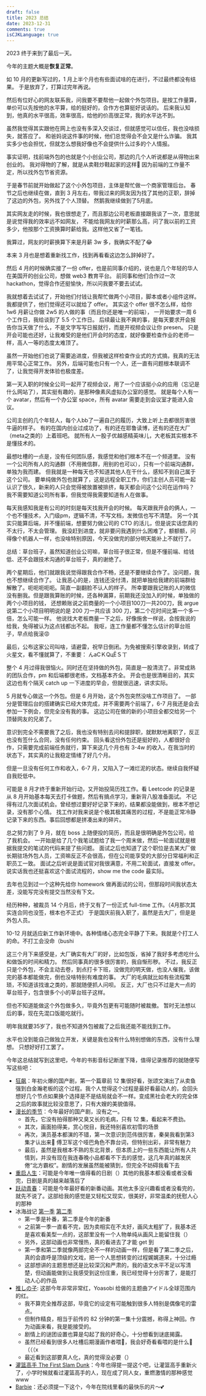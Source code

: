 ```yaml
---
draft: false
title: 2023 总结
date: 2023-12-31
comments: true
isCJKLanguage: true
---
```


2023 终于来到了最后一天。

今年的主题大概是**恢复正常**。

如 10 月的更新写过的，1 月上半个月也有些面试啥的在进行，不过最终都没有结果。
于是放弃了，打算过完年再说。

然后有位好心的网友联系我，问我要不要帮他一起做个外包项目。是按工作量算，单价可以先按他的水平算，给的挺好的，合作方也算挺好说话的。
后来我认知到，他真的水平很高，效率很高，给他的价高很正常，我的水平达不到。

虽然我觉得其实跟他在网上也没有多深入交谈过，但就感觉可以信任，我也没啥损失，就答应了。
和爸妈说这件事的时候，他们总觉得会不会又是什么诈骗。
我其实多少也会担忧，但就怎么想我好像也不会提供什么过多的个人情报。

事实证明，找前端外包的也就是个小创业公司，那边的几个人听说都是从得物出来创业的。
我对得物的了解，就是从卖鞋炒鞋起家的这样🤣
因为前端的工作量不定，所以找外包节省资源。

于是春节前就开始做起了这个小外包项目，主体是帮忙做一个商家管理后台。
春节之后也继续在做，直到 3 月左右，带我过来的网友因为找了其他的正职，辞掉了这边的外包，另外找了个人顶替。
然鹅我继续做到了5月底。

其实网友走的时候，我也很想走了，而且那边公司老板直接跟我谈了一次，意思就是说觉得我的效率远不如网友，
不能给我网友的时薪那么高，问了我以前的工资多少，他按那个工资换算时薪给我。这样他又省了一笔钱。

我算过，网友的时薪换算下来是月薪 3w 多，我确实不配了😂

本来 3 月也是想着重新找工作，找到再看看这边怎么辞掉好了。

然后 4 月的时候确实接了一份 offer，也是前同事介绍的，说也是几个年轻的华人在美国开的创业公司，想做 web3 教育平台。
前同事和他们合作过一次 hackathon，觉得合作还挺愉快，所以问我要不要去试试。

我就想着去试试了，开始他们付钱让我帮忙做两个小项目，脚本或者小组件这样。
我都提供了，他们觉得还可以就给了 offer。
其实这个 offer 很不怎么样，给你 1w6 月薪让你做 2w5 的人做的事（而且你还是唯一的前端），
一开始要求一周 6 个工作日，我给谈到了 5.5 个工作日。
后续最让我不爽的事，是每天要求开会报告你当天做了什么，不是文字写写日报就行，而是开视频会议让你 presen。
只是开会可能也还好，让我难受的是他们开会时的态度，就好像要检查作业的老师一样，高人一等的态度太难顶了。

虽然一开始他们也说了需要追进度，但我被这样检查作业式的方式搞，我真的无法用平常心正常工作。
另外，后端可能也只有一个人，还一直有问题根本联调不了，让我觉得开发体验也极度差。

第一天入职的时候全公司一起开了视频会议，用了一个应该挺小众的应用（忘记是什么网站了），其实挺有趣的，是那种像素风虚拟办公室的感觉。
就是每个人有一个 avatar，然后有一个办公室 space，所有 avatar 需要走到会议室才能进入会议。

公司主创的几个年轻人，每个人bb了一遍自己的履历，大致上听上去都很厉害很牛逼的样子。
有的在国内创业过成功了，有的还在耶鲁读博，还有的还在大厂（meta之类的）上着班吧。
就所有人一股子优越感精英味儿，大老板其实根本不是懂技术的。

最想吐槽的一点是，没有任何团队感，我感觉和他们根本不在一个频道里。
没有一个公司所有人的沟通群（不用微信群，用别的也可以），只有一个前端沟通群，单独为我而建。
但我就是一种每天也不知道其他人在干什么，感知不到自己属于这个公司。
要单纯做外包也就算了，这是远程全职工作，你们主创人员可能一起认识了很久，新来的人只会觉得被放置被排挤，每天都会问这个公司在运作吗？
我不需要知道公司所有事，但我觉得我需要知道有人在做事。

每天我感知我是有公司的时刻是每天找我开会的时候。
每天跟我开会的俩人，一个也不懂技术，入门级pm，逻辑不清，不写文档，发微信也写不清楚。
另一个其实只能算后端，并不懂前端，想要努力做公司的 CTO 的活儿，但是说实话您真的不太行，不太会管理。
我没赶到进度，就非要问我遇到什么困难了，额额额，问得像个机器人一样，也没啥特别原因，今天没做完的部分明天能补上不就行了。

总结：草台班子，虽然知道创业公司嘛，草台班子很正常，但是不懂前端、给钱低、还不会跟技术沟通的草台班子，真的谢绝了。

两个星期后，他们就跟我说觉得跟我合作不畅，还是不要继续合作了。没问题，我也不想继续合作了。
让我恶心的是，连钱还没付清，就把单独给我建的前端群给解散了。呃呃呃呃呃。简直一副翻脸不认人的样子。
所幸要跟我记账的人的微信没有删我。但是跟我算账的时候，还各种漏算，前期我还没加入的时候，单独做的两个小项目的钱，
还想赖账说之前商量的一个小项目100刀一共200刀，我 argue 说第二个小项目明明说的是 200 刀一共应该 300 刀，第二个花时间比第一个多一倍，怎么可能一样。
他说找大老板商量一下之后，好像施舍一样说，会按我说的给我，免得被认为这点钱都出不起。
我呕，连工作量都不懂怎么估计的草台班子，早点给我滚😡

最后，公布这家公司叫啥，请避雷，祝早日倒闭。为免被搜索引擎收录到，转成了火星文，看不懂就算了，不重要： んаСＫQцЁＳㄒ

整个 4 月过得我很恼火。同时还在坚持做的外包，简直是一股清流了。非常成熟的团队合作，pm 和后端都很老练，文档基本齐全。
开会也是很清晰目的，其实这边也有个隔天 catch up 一下进度的早会，但就很迅速，讲求实际。

5 月就专心做这一个外包。但是 6 月开始，这个外包突然没啥工作项目了。
一部分是管理后台的搭建确实已经大体完成，并不需要两个前端了，6-7 月我还是会去参加一下例会，但完全没有我的事。
这边公司在做的新的小项目全都交给另一个顶替网友的兄弟了。

意识到完全不需要我了之后，我也没有特别去问和提辞职，就默默地离职了，反正也没有签什么合同，没有任何约束。
回头看这份外包还是挺好的，人都很好合作，只需要完成前端任务就行，算下来这几个月也有 3-4w 的收入，在我当时的状态下，其实真的让我稳定情绪了好几个月。

但是一旦没有任何工作和收入，6-7 月，又陷入了一滩烂泥的状态。继续自我怀疑自我贬低中。

可能是 8 月才终于重新开始行动，又开始投简历找工作。看 Leetcode 的记录是从 8 月开始基本每天去打卡做题，然后有搞点学习，重新背八股准备面试。
不记得有过几次面试机会。曾经想过要好好记录下来的，结果都没能做到，根本不想记录，没有那个心情。
找工作对我来说是个极其极其痛苦的过程，不是能正常冷静记录下来的东西。事后回想都是拼凑出来的碎片。

总之努力到了 9 月，就在 boss 上随便投的简历，而且是很明确是外包公司，给了我机会。
一开始是给了几个我笔试题给了我一个周末做，然后一轮面试就是根据我提交的笔试的代码来提了些问题。
面试之后也知道了这个职位是去某大厂做长期驻场外包人员，工资嘛反正不会很高，但在公司能享受的大部分日常福利和正职员工一致。
面试之后听说是面试官对我很满意，不用二轮面试，直接发 offer。
说实话我也还挺喜欢这个面试流程的，show me the code 最实际。

去年也见到过一个这种先给你 homework 做再面试的公司，但那段时间我状态太差，没能写完没有提交当然没有下文。

经历种种，被裁员 14 个月后，终于又有了一份正式 full-time 工作。（4月那次其实连合同也没签，根本也不正式）
于是国庆前我入职了，虽然是去大厂，但是是外包人员。

10-12 月就适应新工作新环境中。各种情绪心态完全平静了下来。我就是个打工人的命。不打工会没命（bushi

这三个月下来感受是，大厂确实有大厂的好，比如包饭，省掉了我好多考虑吃什么和做饭的时间和精力。
然后同事真的很多很厉害的，我自惭形秽。
不过，我反正只是个外包，不会主动去卷，到点打卡下班，没做完的明天做，也没人催我，该做完的基本都能做完，倒也没啥特别有难度的事。
大厂的毛病就比如有些流程繁琐，不知道该找谁之类的，那就随便抓人问呗。
反正，大厂也只不过是大一点的草台班子，包含很多个小的草台班子这样。

但也不知道能做这个外包做多久，毕竟外包更有可能随时被裁撤。
暂时无法想以后的事，现在先混口饭能吃就行。

明年我就要35岁了，我也不知道外包被裁了之后我还能不能找到工作。

水平也没到能自己做独立开发，关键是我也没有什么特别想做的东西，没有什么理想。
只想好好打工罢了。

今年这总结就写到这里吧，今年的书影音标记断崖下降，值得记录推荐的就随便写写这些吧：

- [狂飙](https://movie.douban.com/subject/35465232/)：年初火爆的国产剧，第一个篇章前 12 集很好看，张颂文演出了从卖鱼强到白金瀚老板的这个过程。我个人觉得这个过程是最好看最动人的，会回头想好几个节点如果换个选择是不是结局就会不一样。变成黑社会老大的完全体之后的故事就比较没意思了，只有大嫂的美貌值得。
- [漫长的季节](https://movie.douban.com/subject/35588177/)：今年最好的国产剧，没有之一。
  - 首先，它没有拍得那种又臭又长的毛病，只有 12 集，看起来不费劲。
  - 其次，画面拍得美，赏心悦目，我还特别喜欢初雪的场景
  - 再次，演员基本都演的不错，第一次意识到范伟很厉害，秦昊我看到第3集才认出来🤣 傅卫军这个哑巴角色不靠台词，但特别出彩，非常有魅力
  - 最后，虽然是我根本不熟的东北背景，但本质上的一些东西能让所有人共情到，并没有现在我连春晚小品都看不下去的感觉，这几年真的越发厌倦“北方霸权”。剧情的发展虽然能被猜到，但完全不妨碍我看下去
- [重启人生](https://movie.douban.com/subject/36156235/)：可能是今年唯一值得看的日剧（）其他的我基本都没看或者没看完，日剧是真的越来越落后了
- [跃动青春](https://movie.douban.com/subject/35679677/)：可能是今年最好看的新番动画。其他太多没兴趣看或者没看完的，就先不说了。这部给我的感觉是又轻松又现实，很美好，非常温柔的抚慰人心的那种
- 冰海战记 [第一季](https://movie.douban.com/subject/30174419/) [第二季](https://movie.douban.com/subject/35518839/)
  - 第一季是补番，第二季是今年的新番
  - 之前第一季一直看不完，因为卖相实在不太好，画风太粗犷了，我基本还是喜欢看美型一点的，这部里没有一个人物单纯从画风上能留住我（）
  - 另外，这部动画也非常慢热，真的看进去了才能 get 到
  - 第一季和第二季就像两部完全不一样的动画一样，但是看了第二季之后，真的会直呼是顶级的文戏，把一个人思想转变的过程娓娓道来，十分过瘾
  - 这部想讲的主题思想还是比较深沉和严肃的，我的语文水平不足以写清楚，但动画能做到让我感受到这份庄重，我已经觉得十分厉害了，是能打动人心的作品
- [推しの子](https://movie.douban.com/subject/35936775/): 这部今年非常非常红，Yoasobi 给做的主题曲アイドル全球范围内的红。
  - 我不算完全推荐这部，毕竟它的设定有可能触到很多人特别是偶像宅的雷点。
  - 但制作精良，相当于前传的 82 分钟的第一集十分震撼，称得上神回。作为动画来看，我是能接受的。
  - 剧情上的谜团设置也算是勾起了我的好奇心，十分想看到谜底揭露。
  - 虽然已经看到很多人吐槽后期漫画作者喂💩，我会好奇看看喂的是什么💩（（（x
  - 最近看到这部要真人化，真的觉得没必要（）
- [灌篮高手 The First Slam Dunk](https://movie.douban.com/subject/35315950/)：今年也得提一提这个吧，让灌篮高手重新火了，小学时候就看过灌篮高手的人，现在成了同人女，重燃激情的那种感觉www
- [Barbie](https://movie.douban.com/subject/4058939/)：还必须提一下这个，今年在院线里看的最快乐的片～💕
